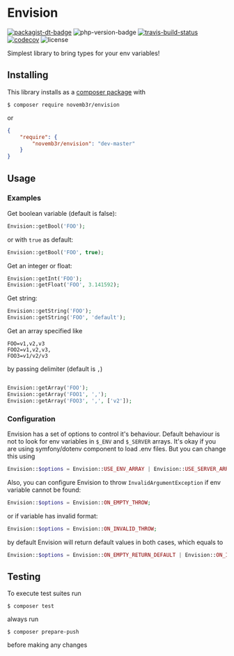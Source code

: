 # Envision

[![packagist-dt-badge]][packagist] ![php-version-badge] [![travis-build-status]][travis-link] [![codecov]][codecov-link] ![license]

Simplest library to bring types for your env variables!

## Installing

This library installs as a [composer package](https://packagist.org/packages/novemb3r/envision) with

```
$ composer require novemb3r/envision
```

or

```JSON
{
    "require": {
        "novemb3r/envision": "dev-master"
    }
}
```

## Usage
### Examples

Get boolean variable (default is false):

```PHP
Envision::getBool('FOO');
```

or with `true` as default:

```PHP
Envision::getBool('FOO', true);
```

Get an integer or float:

```PHP
Envision::getInt('FOO');
Envision::getFloat('FOO', 3.141592);
```

Get string:

```PHP
Envision::getString('FOO');
Envision::getString('FOO', 'default');
```

Get an array specified like

```
FOO=v1,v2,v3
FOO2=v1,v2,v3,
FOO3=v1/v2/v3
```

by passing delimiter (default is `,`)

```PHP

Envision::getArray('FOO');
Envision::getArray('FOO1', ',');
Envision::getArray('FOO3', ',', ['v2']);
```

### Configuration

Envision has a set of options to control it's behaviour. Default behaviour is not to look for env variables in `$_ENV`
and `$_SERVER` arrays. It's okay if you are using symfony/dotenv component to load .env files.
But you can change this using

```PHP
Envision::$options = Envision::USE_ENV_ARRAY | Envision::USE_SERVER_ARRAY;
```

Also, you can configure Envision to throw `InvalidArgumentException` if env variable cannot be found:

```PHP
Envision::$options = Envision::ON_EMPTY_THROW;
```

or if variable has invalid format:

```PHP
Envision::$options = Envision::ON_INVALID_THROW;

```

by default Envision will return default values in both cases, which equals to

```PHP
Envision::$options = Envision::ON_EMPTY_RETURN_DEFAULT | Envision::ON_INVALID_RETURN_DEFAULT;
```

## Testing

To execute test suites run

```shell
$ composer test
```

always run 
```shell
$ composer prepare-push
```
before making any changes

<!-- Badges -->

[packagist-dt-badge]: https://img.shields.io/packagist/dt/novemb3r/envision.svg?style=flat-square

[packagist]: https://packagist.org/packages/novemb3r/envision

[php-version-badge]: https://img.shields.io/packagist/php-v/suin/json.svg?style=flat-square

[license]: https://img.shields.io/badge/License-MIT-green.svg?style=flat-square

[travis-build-status]: https://img.shields.io/travis/com/Novemb3r/envision?style=flat-square
[travis-link]: https://travis-ci.com/Novemb3r/envision

[codecov]: https://img.shields.io/codecov/c/github/Novemb3r/envision?style=flat-square&token=EZNYXY93EZ

[codecov-link]: https://codecov.io/gh/Novemb3r/envision
